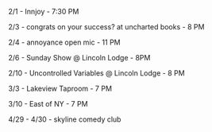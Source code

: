2/1 - Innjoy - 7:30 PM

2/3 - congrats on your success? at uncharted books - 8 PM

2/4 - annoyance open mic - 11 PM

2/6 - Sunday Show @ Lincoln Lodge - 8PM

2/10 - Uncontrolled Variables @ Lincoln Lodge - 8 PM

3/3 - Lakeview Taproom - 7 PM

3/10 - East of NY - 7 PM

4/29 - 4/30 - skyline comedy club 
